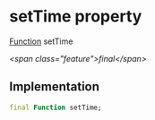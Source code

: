 


# setTime property







[Function](https:api.flutter.dev/flutter/dart-core/Function-class.html) setTime
  
_\<span class="feature"\>final\</span\>_






## Implementation

```dart
final Function setTime;
```







